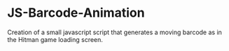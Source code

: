 # JS-Barcode-Animation
Creation of a small javascript script that generates a moving barcode as in the Hitman game loading screen.

